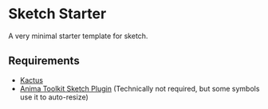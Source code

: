 # Sketch Starter

A very minimal starter template for sketch.

## Requirements

- [Kactus](https://kactus.io/)
- [Anima Toolkit Sketch Plugin](https://www.animaapp.com/) (Technically not required, but some symbols use it to auto-resize)
